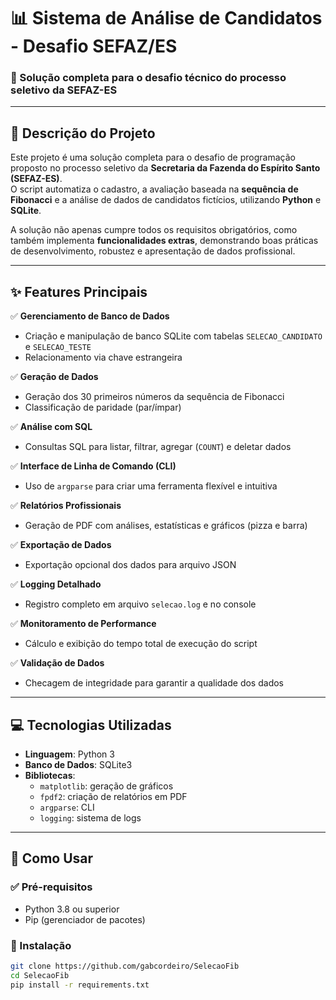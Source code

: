 # 📊 Sistema de Análise de Candidatos - Desafio SEFAZ/ES

### 🚀 Solução completa para o desafio técnico do processo seletivo da SEFAZ-ES

---

## 📝 Descrição do Projeto

Este projeto é uma solução completa para o desafio de programação proposto no processo seletivo da **Secretaria da Fazenda do Espírito Santo (SEFAZ-ES)**.  
O script automatiza o cadastro, a avaliação baseada na **sequência de Fibonacci** e a análise de dados de candidatos fictícios, utilizando **Python** e **SQLite**.

A solução não apenas cumpre todos os requisitos obrigatórios, como também implementa **funcionalidades extras**, demonstrando boas práticas de desenvolvimento, robustez e apresentação de dados profissional.

---

## ✨ Features Principais

✅ **Gerenciamento de Banco de Dados**  
- Criação e manipulação de banco SQLite com tabelas `SELECAO_CANDIDATO` e `SELECAO_TESTE`  
- Relacionamento via chave estrangeira

✅ **Geração de Dados**  
- Geração dos 30 primeiros números da sequência de Fibonacci  
- Classificação de paridade (par/ímpar)

✅ **Análise com SQL**  
- Consultas SQL para listar, filtrar, agregar (`COUNT`) e deletar dados

✅ **Interface de Linha de Comando (CLI)**  
- Uso de `argparse` para criar uma ferramenta flexível e intuitiva

✅ **Relatórios Profissionais**  
- Geração de PDF com análises, estatísticas e gráficos (pizza e barra)

✅ **Exportação de Dados**  
- Exportação opcional dos dados para arquivo JSON

✅ **Logging Detalhado**  
- Registro completo em arquivo `selecao.log` e no console

✅ **Monitoramento de Performance**  
- Cálculo e exibição do tempo total de execução do script

✅ **Validação de Dados**  
- Checagem de integridade para garantir a qualidade dos dados

---

## 💻 Tecnologias Utilizadas

- **Linguagem**: Python 3  
- **Banco de Dados**: SQLite3  
- **Bibliotecas**:
  - `matplotlib`: geração de gráficos
  - `fpdf2`: criação de relatórios em PDF
  - `argparse`: CLI
  - `logging`: sistema de logs

---

## 🚀 Como Usar

### ✅ Pré-requisitos

- Python 3.8 ou superior  
- Pip (gerenciador de pacotes)

### 🔧 Instalação

```bash
git clone https://github.com/gabcordeiro/SelecaoFib
cd SelecaoFib
pip install -r requirements.txt
